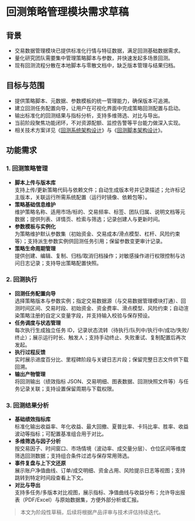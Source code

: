 # 回测策略管理模块需求草稿

## 背景
- 交易数据管理模块已提供标准化行情与特征数据，满足回测基础数据需求。
- 量化研究团队需要集中管理策略脚本与参数，并快速发起多场景回测。
- 现有回测流程分散在本地脚本与零散文档中，缺乏版本管理与结果归档。

## 目标与范围
- 提供策略脚本、元数据、参数模板的统一管理能力，确保版本可追溯。
- 建立回测任务配置向导，让用户在可视化界面中完成策略回测配置与启动。
- 输出标准化的回测结果与指标分析，支持多维筛选、对比与导出。
- 当前阶段聚焦功能闭环，不对资源配额、监控告警等平台能力做深入实现。
- 相关技术方案详见《[回测系统架构设计](../../architecture/backtesting-system-architecture.md)》与《[回测脚本架构设计](../../architecture/backtesting-script-architecture.md)》。

## 功能需求

### 1. 回测策略管理
- **脚本上传与版本库**  
  支持上传/更新策略代码与依赖文件；自动生成版本号并记录描述；允许标记主版本，关联运行所需系统配置（运行时镜像、依赖包等）。
- **策略基础信息维护**  
  维护策略名称、适用市场/标的、交易频率、标签、团队归属、说明文档等元数据；提供列表、详情页、检索与筛选；记录创建人与更新时间。
- **参数模板与实例化**  
  为策略维护默认参数集（初始资金、交易成本/滑点模型、杠杆、风险约束等）；支持派生参数实例供回测任务引用；保留参数变更审计记录。
- **策略生命周期管理**  
  提供创建、编辑、复制、归档/取消归档操作；对敏感操作进行权限控制与访问日志记录；支持导出策略配置快照。

### 2. 回测执行
- **回测任务配置向导**  
  选择策略版本与参数实例；指定交易数据源（与交易数据管理模块打通）、回测时间区间、交易时段、初始资金、资金费率、滑点模型、风险约束；自动渲染策略注册的自定义变量字段，并支持输入校验与保存预设。
- **任务调度与状态管理**  
  每次执行生成独立任务 ID，记录状态流转（待执行/队列中/执行中/成功/失败/终止）；展示运行时长、触发人；支持手动终止、失败重试、复制配置后再次发起。
- **执行过程反馈**  
  实时展示进度百分比、里程碑阶段与关键日志片段；保留完整日志文件供下载回溯。
- **输出产物管理**  
  将回测输出（绩效指标 JSON、交易明细、图表数据、回测快照文件等）与任务记录关联；支持设置保留周期与下载权限。

### 3. 回测结果分析
- **基础绩效指标库**  
  标准化输出收益率、年化收益、最大回撤、夏普比率、卡玛比率、胜率、收益波动等指标；可配置基准组合用于对比。
- **多维筛选与因子分析**  
  按交易因子、时间窗口、市场情境（波动率、成交量分层）、仓位区间等维度筛选回测数据；支持组合条件过滤与保存常用筛选。
- **事件复盘与上下文还原**  
  展示账户净值曲线、订单/成交明细、资金占用、风险提示日志等视图；支持跳转到特定时间段查看上下文。
- **对比与导出**  
  支持多任务/多版本对比视图，展示指标、净值曲线与收益分布；允许导出报表（PDF/Excel）与原始数据集，方便外部分析或汇报。


> 本文为阶段性草稿，后续将根据产品评审与技术评估持续迭代。



